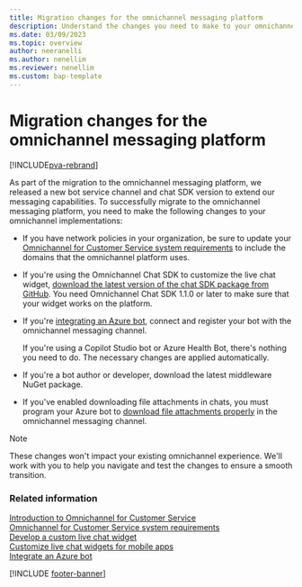 ```yaml
---
title: Migration changes for the omnichannel messaging platform
description: Understand the changes you need to make to your omnichannel implementations to successfully migrate to the omnichannel messaging platform.
ms.date: 03/09/2023
ms.topic: overview
author: neeranelli
ms.author: nenellim
ms.reviewer: nenellim
ms.custom: bap-template
---
```


# Migration changes for the omnichannel messaging platform

[!INCLUDE[pva-rebrand](../../includes/cc-pva-rebrand.md)]

As part of the migration to the omnichannel messaging platform, we released a new bot service channel and chat SDK version to extend our messaging capabilities. To successfully migrate to the omnichannel messaging platform, you need to make the following changes to your omnichannel implementations:

- If you have network policies in your organization, be sure to update your [Omnichannel for Customer Service system requirements](../implement/system-requirements-omnichannel.md) to include the domains that the omnichannel platform uses.

- If you're using the Omnichannel Chat SDK to customize the live chat widget, [download the latest version of the chat SDK package from GitHub](https://github.com/microsoft/omnichannel-chat-sdk#installation). You need Omnichannel Chat SDK 1.1.0 or later to make sure that your widget works on the platform.

- If you're [integrating an Azure bot](../configure-bot.md), connect and register your bot with the omnichannel messaging channel.

  If you're using a Copilot Studio bot or Azure Health Bot, there's nothing you need to do. The necessary changes are applied automatically.

- If you're a bot author or developer, download the latest middleware NuGet package.

- If you've enabled downloading file attachments in chats, you must program your Azure bot to [download file attachments properly](../develop/download-attachments-bot.md#manage-file-attachments) in the omnichannel messaging channel.

> [!NOTE]
> These changes won't impact your existing omnichannel experience. We'll work with you to help you navigate and test the changes to ensure a smooth transition.

### Related information

[Introduction to Omnichannel for Customer Service](../implement/introduction-omnichannel.md)  
[Omnichannel for Customer Service system requirements](../implement/system-requirements-omnichannel.md)  
[Develop a custom live chat widget](../develop/develop-live-chat-widget.md)  
[Customize live chat widgets for mobile apps](../develop/render-live-chat-widget-mobile.md)  
[Integrate an Azure bot](../configure-bot.md)  

[!INCLUDE [footer-banner](../../includes/footer-banner.md)]
